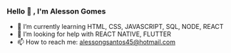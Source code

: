 ### Hello 👋 , I'm Alesson Gomes

- 🌱 I’m currently learning HTML, CSS, JAVASCRIPT, SQL, NODE, REACT
- 🤔 I’m looking for help with REACT NATIVE, FLUTTER
- 📫 How to reach me: alessongsantos45@hotmail.com
